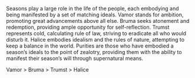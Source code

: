 Seasons play a large role in the life of the people, each embodying and being manifested by a set of matching ideals. Vamor stands for ambition, promoting great advancements above all else. Bruma seeks atonement and redemption, providing ample opportunity for self-reflection. Trumst represents cold, calculating rule of law, striving to eradicate all who would disturb it. Halice embodies idealism and the rules of nature, attempting to keep a balance in the world. Purities are those who have embodied a season’s ideals to the point of zealotry, providing them with the ability to manifest their season’s will through supernatural means.

Vamor > Bruma > Trumst > Halice
